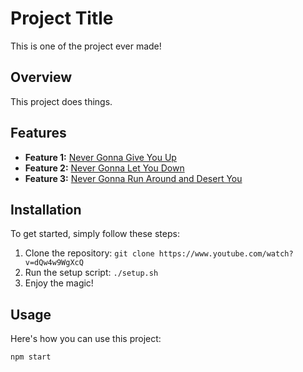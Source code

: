 # Project Title

This is one of the project ever made!

## Overview

This project does things.

## Features

- **Feature 1:** [Never Gonna Give You Up](https://www.youtube.com/watch?v=dQw4w9WgXcQ)
- **Feature 2:** [Never Gonna Let You Down](https://www.youtube.com/watch?v=dQw4w9WgXcQ)
- **Feature 3:** [Never Gonna Run Around and Desert You](https://www.youtube.com/watch?v=dQw4w9WgXcQ)

## Installation

To get started, simply follow these steps:

1. Clone the repository: `git clone https://www.youtube.com/watch?v=dQw4w9WgXcQ`
2. Run the setup script: `./setup.sh`
3. Enjoy the magic!

## Usage

Here's how you can use this project:

```bash
npm start
